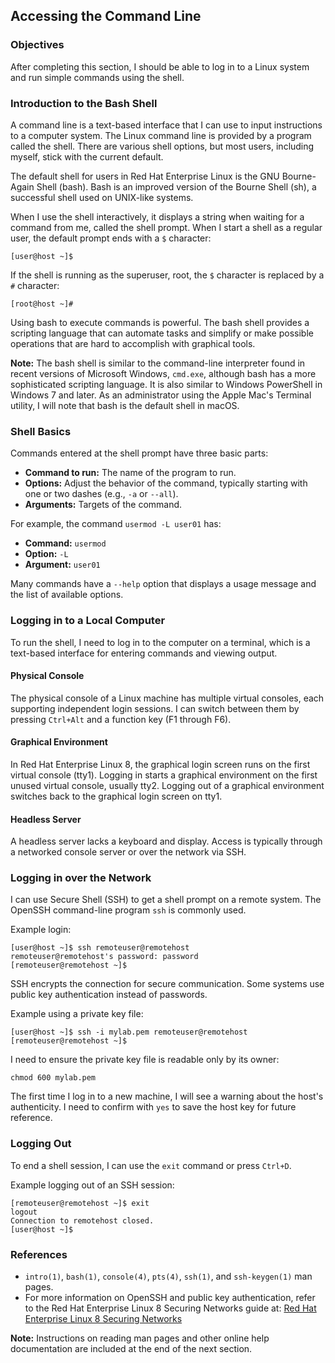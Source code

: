 ## Accessing the Command Line

### Objectives
After completing this section, I should be able to log in to a Linux system and run simple commands using the shell.

### Introduction to the Bash Shell
A command line is a text-based interface that I can use to input instructions to a computer system. The Linux command line is provided by a program called the shell. There are various shell options, but most users, including myself, stick with the current default.

The default shell for users in Red Hat Enterprise Linux is the GNU Bourne-Again Shell (bash). Bash is an improved version of the Bourne Shell (sh), a successful shell used on UNIX-like systems.

When I use the shell interactively, it displays a string when waiting for a command from me, called the shell prompt. When I start a shell as a regular user, the default prompt ends with a `$` character:
```
[user@host ~]$
```
If the shell is running as the superuser, root, the `$` character is replaced by a `#` character:
```
[root@host ~]#
```
Using bash to execute commands is powerful. The bash shell provides a scripting language that can automate tasks and simplify or make possible operations that are hard to accomplish with graphical tools.

**Note:** The bash shell is similar to the command-line interpreter found in recent versions of Microsoft Windows, `cmd.exe`, although bash has a more sophisticated scripting language. It is also similar to Windows PowerShell in Windows 7 and later. As an administrator using the Apple Mac's Terminal utility, I will note that bash is the default shell in macOS.

### Shell Basics
Commands entered at the shell prompt have three basic parts:
- **Command to run:** The name of the program to run.
- **Options:** Adjust the behavior of the command, typically starting with one or two dashes (e.g., `-a` or `--all`).
- **Arguments:** Targets of the command.

For example, the command `usermod -L user01` has:
- **Command:** `usermod`
- **Option:** `-L`
- **Argument:** `user01`

Many commands have a `--help` option that displays a usage message and the list of available options.

### Logging in to a Local Computer
To run the shell, I need to log in to the computer on a terminal, which is a text-based interface for entering commands and viewing output.

#### Physical Console
The physical console of a Linux machine has multiple virtual consoles, each supporting independent login sessions. I can switch between them by pressing `Ctrl+Alt` and a function key (F1 through F6).

#### Graphical Environment
In Red Hat Enterprise Linux 8, the graphical login screen runs on the first virtual console (tty1). Logging in starts a graphical environment on the first unused virtual console, usually tty2. Logging out of a graphical environment switches back to the graphical login screen on tty1.

#### Headless Server
A headless server lacks a keyboard and display. Access is typically through a networked console server or over the network via SSH.

### Logging in over the Network
I can use Secure Shell (SSH) to get a shell prompt on a remote system. The OpenSSH command-line program `ssh` is commonly used.

Example login:
```
[user@host ~]$ ssh remoteuser@remotehost
remoteuser@remotehost's password: password
[remoteuser@remotehost ~]$
```
SSH encrypts the connection for secure communication. Some systems use public key authentication instead of passwords.

Example using a private key file:
```
[user@host ~]$ ssh -i mylab.pem remoteuser@remotehost
[remoteuser@remotehost ~]$
```
I need to ensure the private key file is readable only by its owner:
```
chmod 600 mylab.pem
```
The first time I log in to a new machine, I will see a warning about the host's authenticity. I need to confirm with `yes` to save the host key for future reference.

### Logging Out
To end a shell session, I can use the `exit` command or press `Ctrl+D`.

Example logging out of an SSH session:
```
[remoteuser@remotehost ~]$ exit
logout
Connection to remotehost closed.
[user@host ~]$
```

### References
- `intro(1)`, `bash(1)`, `console(4)`, `pts(4)`, `ssh(1)`, and `ssh-keygen(1)` man pages.
- For more information on OpenSSH and public key authentication, refer to the Red Hat Enterprise Linux 8 Securing Networks guide at:
  [Red Hat Enterprise Linux 8 Securing Networks](https://access.redhat.com/documentation/en-us/red_hat_enterprise_linux/8/html-single/securing_networks/index#using-secure-communications-between-two-systems-with-openssh_securing-networks)

**Note:** Instructions on reading man pages and other online help documentation are included at the end of the next section.
